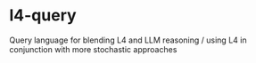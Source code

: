 # l4-query
Query language for blending L4 and LLM reasoning / using L4 in conjunction with more stochastic approaches

